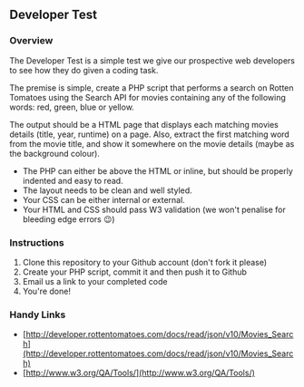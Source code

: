 ## Developer Test

### Overview

The Developer Test is a simple test we give our prospective web developers to see how they do given a coding task.

The premise is simple, create a PHP script that performs a search on Rotten Tomatoes using the Search API for movies containing any of the following words: red, green, blue or yellow.

The output should be a HTML page that displays each matching movies details (title, year, runtime) on a page. Also, extract the first matching word from the movie title, and show it somewhere on the movie details (maybe as the background colour).

* The PHP can either be above the HTML or inline, but should be properly indented and easy to read.
* The layout needs to be clean and well styled.
* Your CSS can be either internal or external.
* Your HTML and CSS should pass W3 validation (we won't penalise for bleeding edge errors :wink:)

### Instructions

1. Clone this repository to your Github account (don't fork it please)
2. Create your PHP script, commit it and then push it to Github
3. Email us a link to your completed code
4. You're done!

### Handy Links

* [http://developer.rottentomatoes.com/docs/read/json/v10/Movies_Search](http://developer.rottentomatoes.com/docs/read/json/v10/Movies_Search)
* [http://www.w3.org/QA/Tools/](http://www.w3.org/QA/Tools/)
